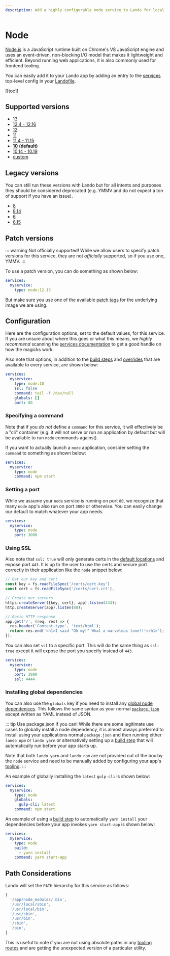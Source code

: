 ```yaml
---
description: Add a highly configurable node service to Lando for local development with all the power of Docker and Docker Compose; includes npm and yarn for dependencies funsies.
---
```


# Node

[Node.js](https://nodejs.org/en/) is a JavaScript runtime built on Chrome's V8 JavaScript engine and uses an event-driven, non-blocking I/O model that makes it lightweight and efficient. Beyond running web applications, it is also commonly used for frontend tooling.

You can easily add it to your Lando app by adding an entry to the [services](./../config/services.md) top-level config in your [Landofile](./../config/lando.md).

[[toc]]

## Supported versions

*   [13](https://hub.docker.com/r/_/node/)
*   [12.4 - 12.16](https://hub.docker.com/r/_/node/)
*   [12](https://hub.docker.com/r/_/node/)
*   [11](https://hub.docker.com/r/_/node/)
*   [11.4 - 11.15](https://hub.docker.com/r/_/node/)
*   **[10](https://hub.docker.com/r/_/node/)** **(default)**
*   [10.14 - 10.19](https://hub.docker.com/r/_/node/)
*   [custom](./../config/services.md#advanced)

## Legacy versions

You can still run these versions with Lando but for all intents and purposes they should be considered deprecated (e.g. YMMV and do not expect a ton of support if you have an issue).

*   [8](https://hub.docker.com/r/_/node/)
*   [8.14](https://hub.docker.com/r/_/node/)
*   [6](https://hub.docker.com/r/_/node/)
*   [6.15](https://hub.docker.com/r/_/node/)

## Patch versions

::: warning Not officially supported!
While we allow users to specify patch versions for this service, they are not *officially* supported, so if you use one, YMMV.
:::

To use a patch version, you can do something as shown below:

```yaml
services:
  myservice:
    type: node:12.13
```

But make sure you use one of the available [patch tags](https://hub.docker.com/r/library/node/tags/) for the underlying image we are using.

## Configuration

Here are the configuration options, set to the default values, for this service. If you are unsure about where this goes or what this means, we *highly recommend* scanning the [services documentation](./../config/services.md) to get a good handle on how the magicks work.

Also note that options, in addition to the [build steps](./../config/services.md#build-steps) and [overrides](./../config/services.md#overrides) that are available to every service, are shown below:

```yaml
services:
  myservice:
    type: node:10
    ssl: false
    command: tail -f /dev/null
    globals: []
    port: 80
```

### Specifying a command

Note that if you *do not* define a `command` for this service, it will effectively be a "cli" container (e.g. it will not serve or run an application by default but will be available to run `node` commands against).

If you want to actually launch a `node` application, consider setting the `command` to something as shown below:

```yaml
services:
  myservice:
    type: node
    command: npm start
```

### Setting a port

While we assume your `node` service is running on port `80`, we recognize that many `node` app's also run on port `3000` or otherwise. You can easily change our default to match whatever your app needs.

```yaml
services:
  myservice:
    type: node
    port: 3000
```

### Using SSL

Also note that `ssl: true` will only generate certs in the [default locations](./../config/security.md) and expose port `443`. It is up to the user to use the certs and secure port correctly in their application like the `node` snippet below:

```js
// Get our key and cert
const key = fs.readFileSync('/certs/cert.key')
const cert = fs.readFileSync('/certs/cert.crt'),

// Create our servers
https.createServer({key, cert}, app).listen(443);
http.createServer(app).listen(80);

// Basic HTTP response
app.get('/', (req, res) => {
  res.header('Content-type', 'text/html');
  return res.end('<h1>I said "Oh my!" What a marvelous tune!!!</h1>');
});
```

You can also set `ssl` to a specific port. This will do the same thing as `ssl: true` except it will expose the port you specify instead of `443`.

```yaml
services:
  myservice:
    type: node
    port: 3000
    ssl: 4444
```

### Installing global dependencies

You can also use the `globals` key if you need to install any [global node dependenices](https://docs.npmjs.com/cli/install). This follows the same syntax as your normal [`package.json`](https://docs.npmjs.com/files/package.json) except written as YAML instead of JSON.

::: tip Use package.json if you can!
While there are some legitimate use cases to globally install a node dependency, it is almost always preferred to install using your applications normal `package.json` and then running either `lando npm` or `lando yarn` or alternatively setting up a [build step](./../config/services.md#build-steps) that will automatically run before your app starts up.

Note that both `lando yarn` and `lando npm` are not provided out of the box by the `node` service and need to be manually added by configuring your app's [tooling](./../config/tooling.md).
:::

An example of globally installing the `latest` `gulp-cli` is shown below:

```yaml
services:
  myservice:
    type: node
    globals:
      gulp-cli: latest
    command: npm start
```

An example of using a [build step](./../config/services.md#build-steps) to automatically `yarn install` your dependencies before your app invokes `yarn start-app` is shown below:

```yaml
services:
  myservice:
    type: node
    build:
      - yarn install
    command: yarn start-app
```

## Path Considerations

Lando will set the `PATH` hierarchy for this service as follows:

```js
[
  '/app/node_modules/.bin',
  '/usr/local/sbin',
  '/usr/local/bin',
  '/usr/sbin',
  '/usr/bin',
  '/sbin',
  '/bin',
]
```

This is useful to note if you are not using absolute paths in any [tooling routes](./../config/tooling.md) and are getting the unexpected version of a particular utility.

<RelatedGuides tag="Node"/>
